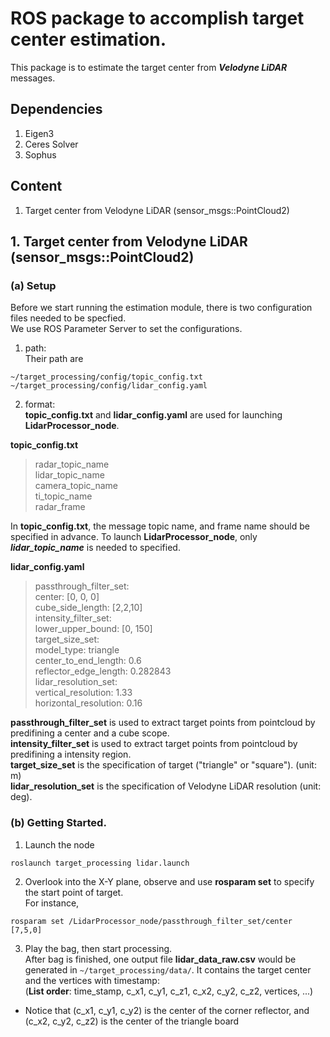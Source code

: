 # ROS package to accomplish target center estimation.

This package is to estimate the target center from ***Velodyne LiDAR*** messages.  

## Dependencies
1. Eigen3
2. Ceres Solver
3. Sophus

## Content
1. Target center from Velodyne LiDAR (sensor_msgs::PointCloud2)

## 1. Target center from Velodyne LiDAR (sensor_msgs::PointCloud2)

### (a) Setup
Before we start running the estimation module, there is two configuration files needed to be specfied.  
We use ROS Parameter Server to set the configurations.  

1. path:  
Their path are  
```
~/target_processing/config/topic_config.txt
~/target_processing/config/lidar_config.yaml
```

2. format:  
**topic_config.txt** and **lidar_config.yaml** are used for launching **LidarProcessor_node**.  

**topic_config.txt**
> radar_topic_name  
> lidar_topic_name  
> camera_topic_name  
> ti_topic_name  
> radar_frame  

In **topic_config.txt**, the message topic name, and frame name should be specified in advance. To launch **LidarProcessor_node**, only ***lidar_topic_name*** is needed to specified.  

**lidar_config.yaml**
> passthrough_filter_set:  
>   center: [0, 0, 0]  
>   cube_side_length: [2,2,10]  
> intensity_filter_set:  
>   lower_upper_bound: [0, 150]  
> target_size_set:  
>   model_type: triangle  
>   center_to_end_length: 0.6  
>   reflector_edge_length: 0.282843  
> lidar_resolution_set:  
>   vertical_resolution: 1.33  
>   horizontal_resolution: 0.16  


**passthrough_filter_set** is used to extract target points from pointcloud by predifining a center and a cube scope.  
**intensity_filter_set** is used to extract target points from pointcloud by predifining a intensity region.  
**target_size_set** is the specification of target ("triangle" or "square"). (unit: m)  
**lidar_resolution_set** is the specification of Velodyne LiDAR resolution (unit: deg).  


### (b) Getting Started.
1. Launch the node  
```
roslaunch target_processing lidar.launch
```

2. Overlook into the X-Y plane, observe and use **rosparam set** to specify the start point of target.  
For instance,
```
rosparam set /LidarProcessor_node/passthrough_filter_set/center [7,5,0]
```

3. Play the bag, then start processing.  
After bag is finished, one output file **lidar_data_raw.csv** would be generated in ```~/target_processing/data/```. It contains the target center and the vertices with timestamp:  
(**List order**: time_stamp, c_x1, c_y1, c_z1, c_x2, c_y2, c_z2, vertices, ...)   
* Notice that (c_x1, c_y1, c_y2) is the center of the corner reflector, and (c_x2, c_y2, c_z2) is the center of the triangle board  


